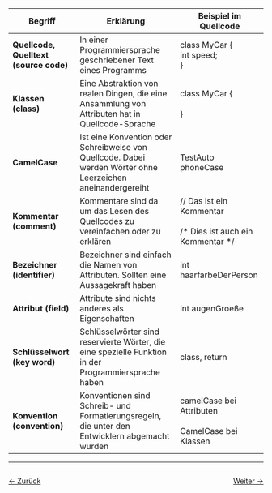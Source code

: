
| Begriff                                | Erklärung                                                                                                   | Beispiel im Quellcode                                               |
| -------------------------------------- | ----------------------------------------------------------------------------------------------------------- | ------------------------------------------------------------------- |
| **Quellcode, Quelltext (source code)** | In einer Programmiersprache geschriebener Text eines Programms                                              | class MyCar {<br>      int speed;<br>}                              |
| **Klassen (class)**                    | Eine Abstraktion von realen Dingen, die eine Ansammlung von Attributen hat in Quellcode-Sprache             | class MyCar {<br><br>}                                              |
| **CamelCase**                          | Ist eine Konvention oder Schreibweise von Quellcode. Dabei werden Wörter ohne Leerzeichen aneinandergereiht | TestAuto<br>phoneCase                                               |
| **Kommentar (comment)**                | Kommentare sind da um das Lesen des Quellcodes zu vereinfachen oder zu erklären                             | // Das ist ein Kommentar<br><br>/\* Dies ist auch ein Kommentar \*/ |
| **Bezeichner (identifier)**            | Bezeichner sind einfach die Namen von Attributen. Sollten eine Aussagekraft haben                           | int haarfarbeDerPerson                                              |
| **Attribut (field)**                   | Attribute sind nichts anderes als Eigenschaften                                                             | int augenGroeße                                                     |
| **Schlüsselwort (key word)**           | Schlüsselwörter sind reservierte Wörter, die eine spezielle Funktion in der Programmiersprache haben        | class, return                                                       |
| **Konvention (convention)**            | Konventionen sind Schreib- und Formatierungsregeln, die unter den Entwicklern abgemacht wurden              | camelCase bei Attributen<br><br>CamelCase bei Klassen               |

<hr>

<div style="display: flex; justify-content: space-between;">

  <a href="06 Konventionen">← Zurück</a>

  <a href="08 Datentypen">Weiter →</a>

</div>